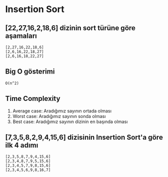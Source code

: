 # Insertion Sort

## [22,27,16,2,18,6] dizinin sort türüne göre aşamaları

    [2,27,16,22,18,6]
    [2,6,16,22,18,27]
    [2,6,16,18,22,27]

## Big O gösterimi

`O(n^2)`

## Time Complexity

1. Average case: Aradığımız sayının ortada olması
2. Worst case: Aradığımız sayının sonda olması
3. Best case: Aradığımız sayının dizinin en başında olması  

## [7,3,5,8,2,9,4,15,6] dizisinin Insertion Sort'a göre ilk 4 adımı

    [2,3,5,8,7,9,4,15,6]
    [2,3,4,8,7,9,5,15,6]
    [2,3,4,5,7,9,8,15,6]
    [2,3,4,5,6,9,8,16,7]